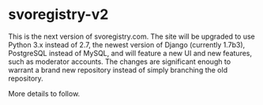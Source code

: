 svoregistry-v2
==============
This is the next version of svoregistry.com. The site will be upgraded to use Python 3.x instead of 2.7, the newest version of Django (currently 1.7b3), PostgreSQL instead of MySQL, and will feature a new UI and new features, such as moderator accounts. The changes are significant enough to warrant a brand new repository instead of simply branching the old repository.

More details to follow.
